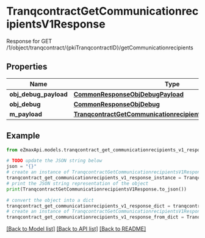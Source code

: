 # TranqcontractGetCommunicationrecipientsV1Response

Response for GET /1/object/tranqcontract/{pkiTranqcontractID}/getCommunicationrecipients

## Properties

Name | Type | Description | Notes
------------ | ------------- | ------------- | -------------
**obj_debug_payload** | [**CommonResponseObjDebugPayload**](CommonResponseObjDebugPayload.md) |  | 
**obj_debug** | [**CommonResponseObjDebug**](CommonResponseObjDebug.md) |  | [optional] 
**m_payload** | [**TranqcontractGetCommunicationrecipientsV1ResponseMPayload**](TranqcontractGetCommunicationrecipientsV1ResponseMPayload.md) |  | 

## Example

```python
from eZmaxApi.models.tranqcontract_get_communicationrecipients_v1_response import TranqcontractGetCommunicationrecipientsV1Response

# TODO update the JSON string below
json = "{}"
# create an instance of TranqcontractGetCommunicationrecipientsV1Response from a JSON string
tranqcontract_get_communicationrecipients_v1_response_instance = TranqcontractGetCommunicationrecipientsV1Response.from_json(json)
# print the JSON string representation of the object
print(TranqcontractGetCommunicationrecipientsV1Response.to_json())

# convert the object into a dict
tranqcontract_get_communicationrecipients_v1_response_dict = tranqcontract_get_communicationrecipients_v1_response_instance.to_dict()
# create an instance of TranqcontractGetCommunicationrecipientsV1Response from a dict
tranqcontract_get_communicationrecipients_v1_response_from_dict = TranqcontractGetCommunicationrecipientsV1Response.from_dict(tranqcontract_get_communicationrecipients_v1_response_dict)
```
[[Back to Model list]](../README.md#documentation-for-models) [[Back to API list]](../README.md#documentation-for-api-endpoints) [[Back to README]](../README.md)


